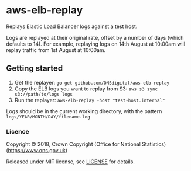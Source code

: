 aws-elb-replay
==============

Replays Elastic Load Balancer logs against a test host.

Logs are replayed at their original rate, offset by a number of days (which
defaults to 14). For example, replaying logs on 14th August at 10:00am
will replay traffic from 1st August at 10:00am.

## Getting started

1. Get the replayer: `go get github.com/ONSdigital/aws-elb-replay`
2. Copy the ELB logs you want to replay from S3: `aws s3 sync s3://path/to/logs logs`
3. Run the replayer: `aws-elb-replay -host "test-host.internal"`

Logs should be in the current working directory, with the pattern `logs/YEAR/MONTH/DAY/filename.log`

### Licence

Copyright ©‎ 2018, Crown Copyright (Office for National Statistics) (https://www.ons.gov.uk)

Released under MIT license, see [LICENSE](LICENSE.md) for details.
